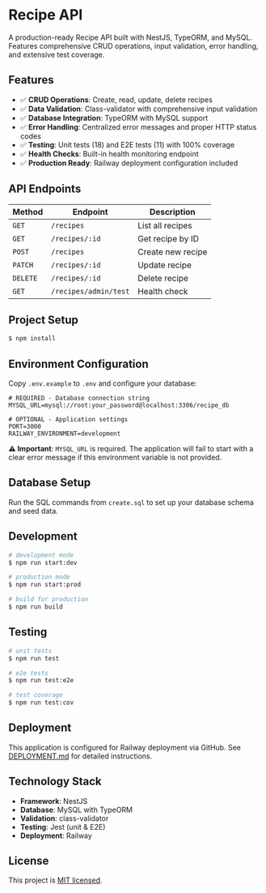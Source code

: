 # Recipe API

A production-ready Recipe API built with NestJS, TypeORM, and MySQL. Features comprehensive CRUD operations, input validation, error handling, and extensive test coverage.

## Features

- ✅ **CRUD Operations**: Create, read, update, delete recipes
- ✅ **Data Validation**: Class-validator with comprehensive input validation
- ✅ **Database Integration**: TypeORM with MySQL support
- ✅ **Error Handling**: Centralized error messages and proper HTTP status codes
- ✅ **Testing**: Unit tests (18) and E2E tests (11) with 100% coverage
- ✅ **Health Checks**: Built-in health monitoring endpoint
- ✅ **Production Ready**: Railway deployment configuration included

## API Endpoints

| Method | Endpoint | Description |
|--------|----------|-------------|
| `GET` | `/recipes` | List all recipes |
| `GET` | `/recipes/:id` | Get recipe by ID |
| `POST` | `/recipes` | Create new recipe |
| `PATCH` | `/recipes/:id` | Update recipe |
| `DELETE` | `/recipes/:id` | Delete recipe |
| `GET` | `/recipes/admin/test` | Health check |

## Project Setup

```bash
$ npm install
```

## Environment Configuration

Copy `.env.example` to `.env` and configure your database:

```env
# REQUIRED - Database connection string
MYSQL_URL=mysql://root:your_password@localhost:3306/recipe_db

# OPTIONAL - Application settings
PORT=3000
RAILWAY_ENVIRONMENT=development
```

**⚠️ Important**: `MYSQL_URL` is required. The application will fail to start with a clear error message if this environment variable is not provided.

## Database Setup

Run the SQL commands from `create.sql` to set up your database schema and seed data.

## Development

```bash
# development mode
$ npm run start:dev

# production mode
$ npm run start:prod

# build for production
$ npm run build
```

## Testing

```bash
# unit tests
$ npm run test

# e2e tests
$ npm run test:e2e

# test coverage
$ npm run test:cov
```

## Deployment

This application is configured for Railway deployment via GitHub. See [DEPLOYMENT.md](./DEPLOYMENT.md) for detailed instructions.

## Technology Stack

- **Framework**: NestJS
- **Database**: MySQL with TypeORM
- **Validation**: class-validator
- **Testing**: Jest (unit & E2E)
- **Deployment**: Railway

## License

This project is [MIT licensed](LICENSE).
